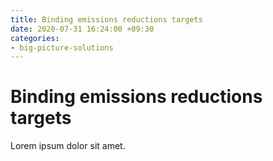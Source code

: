 ```yaml
---
title: Binding emissions reductions targets
date: 2020-07-31 16:24:00 +09:30
categories:
- big-picture-solutions
---
```


# Binding emissions reductions targets

Lorem ipsum dolor sit amet.